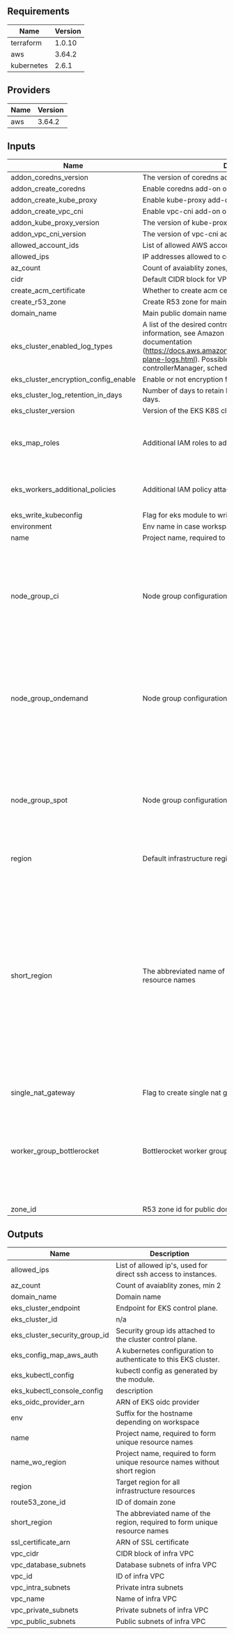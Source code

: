 ## Requirements

| Name | Version |
|------|---------|
| terraform | 1.0.10 |
| aws | 3.64.2 |
| kubernetes | 2.6.1 |

## Providers

| Name | Version |
|------|---------|
| aws | 3.64.2 |

## Inputs

| Name | Description | Type | Default | Required |
|------|-------------|------|---------|:--------:|
| addon\_coredns\_version | The version of coredns add-on | `string` | `"v1.8.3-eksbuild.1"` | no |
| addon\_create\_coredns | Enable coredns add-on or not | `bool` | `true` | no |
| addon\_create\_kube\_proxy | Enable kube-proxy add-on or not | `bool` | `true` | no |
| addon\_create\_vpc\_cni | Enable vpc-cni add-on or not | `bool` | `true` | no |
| addon\_kube\_proxy\_version | The version of kube-proxy add-on | `string` | `"v1.20.4-eksbuild.2"` | no |
| addon\_vpc\_cni\_version | The version of vpc-cni add-on | `string` | `"v1.9.1-eksbuild.1"` | no |
| allowed\_account\_ids | List of allowed AWS account IDs | `list` | `[]` | no |
| allowed\_ips | IP addresses allowed to connect to private resources | `list(any)` | `[]` | no |
| az\_count | Count of avaiablity zones, min 2 | `number` | `3` | no |
| cidr | Default CIDR block for VPC | `string` | `"10.0.0.0/16"` | no |
| create\_acm\_certificate | Whether to create acm certificate or use existing | `bool` | `false` | no |
| create\_r53\_zone | Create R53 zone for main public domain | `bool` | `false` | no |
| domain\_name | Main public domain name | `any` | n/a | yes |
| eks\_cluster\_enabled\_log\_types | A list of the desired control plane logging to enable. For more information, see Amazon EKS Control Plane Logging documentation (https://docs.aws.amazon.com/eks/latest/userguide/control-plane-logs.html). Possible values: api, audit, authenticator, controllerManager, scheduler | `list(string)` | <pre>[<br>  "audit"<br>]</pre> | no |
| eks\_cluster\_encryption\_config\_enable | Enable or not encryption for k8s secrets with aws-kms | `bool` | `false` | no |
| eks\_cluster\_log\_retention\_in\_days | Number of days to retain log events. Default retention - 90 days. | `number` | `90` | no |
| eks\_cluster\_version | Version of the EKS K8S cluster | `string` | `"1.21"` | no |
| eks\_map\_roles | Additional IAM roles to add to the aws-auth configmap. | <pre>list(object({<br>    rolearn  = string<br>    username = string<br>    groups   = list(string)<br>  }))</pre> | `[]` | no |
| eks\_workers\_additional\_policies | Additional IAM policy attached to EKS worker nodes | `list(any)` | <pre>[<br>  "arn:aws:iam::aws:policy/AmazonSSMManagedInstanceCore"<br>]</pre> | no |
| eks\_write\_kubeconfig | Flag for eks module to write kubeconfig | `bool` | `false` | no |
| environment | Env name in case workspace wasn't used | `string` | `"demo"` | no |
| name | Project name, required to create unique resource names | `any` | n/a | yes |
| node\_group\_ci | Node group configuration | <pre>object({<br>    instance_types       = list(string)<br>    capacity_type        = string<br>    max_capacity         = number<br>    min_capacity         = number<br>    desired_capacity     = number<br>    force_update_version = bool<br>  })</pre> | <pre>{<br>  "capacity_type": "SPOT",<br>  "desired_capacity": 0,<br>  "force_update_version": true,<br>  "instance_types": [<br>    "t3a.medium",<br>    "t3.medium"<br>  ],<br>  "max_capacity": 5,<br>  "min_capacity": 0<br>}</pre> | no |
| node\_group\_ondemand | Node group configuration | <pre>object({<br>    instance_types       = list(string)<br>    capacity_type        = string<br>    max_capacity         = number<br>    min_capacity         = number<br>    desired_capacity     = number<br>    force_update_version = bool<br>  })</pre> | <pre>{<br>  "capacity_type": "ON_DEMAND",<br>  "desired_capacity": 1,<br>  "force_update_version": true,<br>  "instance_types": [<br>    "t3a.medium"<br>  ],<br>  "max_capacity": 5,<br>  "min_capacity": 1<br>}</pre> | no |
| node\_group\_spot | Node group configuration | <pre>object({<br>    instance_types       = list(string)<br>    capacity_type        = string<br>    max_capacity         = number<br>    min_capacity         = number<br>    desired_capacity     = number<br>    force_update_version = bool<br>  })</pre> | <pre>{<br>  "capacity_type": "SPOT",<br>  "desired_capacity": 1,<br>  "force_update_version": true,<br>  "instance_types": [<br>    "t3a.medium",<br>    "t3.medium"<br>  ],<br>  "max_capacity": 5,<br>  "min_capacity": 0<br>}</pre> | no |
| region | Default infrastructure region | `string` | `"us-east-1"` | no |
| short\_region | The abbreviated name of the region, required to form unique resource names | `map` | <pre>{<br>  "ap-east-1": "ape1",<br>  "ap-northeast-1": "apn1",<br>  "ap-northeast-2": "apn2",<br>  "ap-south-1": "aps1",<br>  "ap-southeast-1": "apse1",<br>  "ap-southeast-2": "apse2",<br>  "ca-central-1": "cac1",<br>  "cn-north-1": "cnn1",<br>  "cn-northwest-1": "cnnw1",<br>  "eu-central-1": "euc1",<br>  "eu-north-1": "eun1",<br>  "eu-west-1": "euw1",<br>  "eu-west-2": "euw2",<br>  "eu-west-3": "euw3",<br>  "sa-east-1": "sae1",<br>  "us-east-1": "use1",<br>  "us-east-2": "use2",<br>  "us-gov-east-1": "usge1",<br>  "us-gov-west-1": "usgw1",<br>  "us-west-1": "usw1",<br>  "us-west-2": "usw2"<br>}</pre> | no |
| single\_nat\_gateway | Flag to create single nat gateway for all AZs | `bool` | `true` | no |
| worker\_group\_bottlerocket | Bottlerocket worker group configuration | <pre>object({<br>    instance_types      = list(string)<br>    capacity_type       = string<br>    max_capacity        = number<br>    min_capacity        = number<br>    desired_capacity    = number<br>    spot_instance_pools = number<br>  })</pre> | <pre>{<br>  "capacity_type": "SPOT",<br>  "desired_capacity": 0,<br>  "instance_types": [<br>    "t3a.medium",<br>    "t3.medium"<br>  ],<br>  "max_capacity": 5,<br>  "min_capacity": 0,<br>  "spot_instance_pools": 2<br>}</pre> | no |
| zone\_id | R53 zone id for public domain | `any` | `null` | no |

## Outputs

| Name | Description |
|------|-------------|
| allowed\_ips | List of allowed ip's, used for direct ssh access to instances. |
| az\_count | Count of avaiablity zones, min 2 |
| domain\_name | Domain name |
| eks\_cluster\_endpoint | Endpoint for EKS control plane. |
| eks\_cluster\_id | n/a |
| eks\_cluster\_security\_group\_id | Security group ids attached to the cluster control plane. |
| eks\_config\_map\_aws\_auth | A kubernetes configuration to authenticate to this EKS cluster. |
| eks\_kubectl\_config | kubectl config as generated by the module. |
| eks\_kubectl\_console\_config | description |
| eks\_oidc\_provider\_arn | ARN of EKS oidc provider |
| env | Suffix for the hostname depending on workspace |
| name | Project name, required to form unique resource names |
| name\_wo\_region | Project name, required to form unique resource names without short region |
| region | Target region for all infrastructure resources |
| route53\_zone\_id | ID of domain zone |
| short\_region | The abbreviated name of the region, required to form unique resource names |
| ssl\_certificate\_arn | ARN of SSL certificate |
| vpc\_cidr | CIDR block of infra VPC |
| vpc\_database\_subnets | Database subnets of infra VPC |
| vpc\_id | ID of infra VPC |
| vpc\_intra\_subnets | Private intra subnets |
| vpc\_name | Name of infra VPC |
| vpc\_private\_subnets | Private subnets of infra VPC |
| vpc\_public\_subnets | Public subnets of infra VPC |

